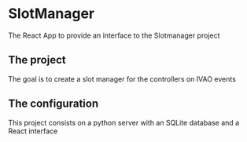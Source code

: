 # SlotManager
The React App to provide an interface to the Slotmanager project

## The project
The goal is to create a slot manager for the controllers on IVAO events

## The configuration
This project consists on a python server with an SQLite database and a React interface
 

